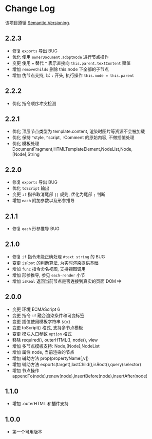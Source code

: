 # Change Log

该项目遵循 [Semantic Versioning](http://semver.org/).

## 2.2.3

- 修复 `exports` 导出 BUG
- 优化 使用 `ownerDocument.adoptNode` 进行节点操作
- 变更 使用 `=` 替代 `^` 表示直接向 `this.parent.textContent` 赋值
- 增加 `removeChilds` 删除 this.node 下全部的子节点
- 增加 伪节点支持, 以 `:` 开头, 执行操作 `this.node = this.parent`

## 2.2.2

- 优化 指令顺序冲突检测

## 2.2.1

- 优化 顶层节点类型为 template.content, 渲染时图片等资源不会被加载
- 优化 保持 `^`style, `^`script, `!`Comment 的原始内容, 不做插值处理
- 优化 模板处理 DocumentFragment,HTMLTemplateElement,NodeList,Node,[Node],String

## 2.2.0

- 修复 `exports` 导出 BUG
- 优化 `toScript` 输出
- 变更 `if` 指令取消尾部 `||` 规则, 优化为尾部 `;` 判断
- 增加 `each` 附加参数以及形参推导

## 2.1.1

- 修复 `each` 形参推导 BUG

## 2.1.0

- 修复 `if` 指令未能正确处理 `#text string` 的 BUG
- 变更 `isRoot` 的判断算法, 为实时渲染提供基础
- 增加 `func` 指令命名视图, 支持视图调用
- 增加 形参推导, 参见 `each-render` 小节
- 增加 `isReal` 返回当前节点是否连接到真实的页面 DOM 中

## 2.0.0

- 变更 环境 ECMAScript 6
- 变更 指令 `if` 融合渲染条件和可变标签
- 变更 插值使用模板字符串 `${x}`
- 变更 toScript() 格式, 支持多节点模板
- 变更 模块入口参数 `option` 格式
- 移除 required(), outerHTML(), node(), view
- 增加 多节点模板支持: Node,[Node],NodeList
- 增加 属性 node, 当前渲染的节点
- 增加 辅助方法 prop(propertyName[,v])
- 增加 辅助方法 exports(target),lastChild(),isRoot(),query(selector)
- 增加 节点操作 appendTo(node),renew(node),insertBefore(node),insertAfter(node)

## 1.1.0

- 增加 .outerHTML 和插件支持

## 1.0.0

- 第一个可用版本
